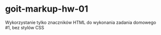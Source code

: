 # goit-markup-hw-01
Wykorzystanie tylko znaczników HTML do wykonania zadania domowego #1, bez stylów CSS
